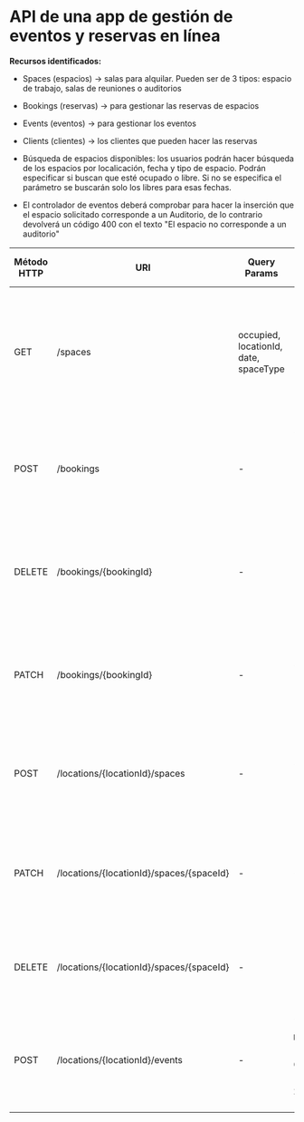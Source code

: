 # API de una app de gestión de eventos y reservas en línea

**Recursos identificados:**
- Spaces (espacios) -> salas para alquilar. Pueden ser de 3 tipos: espacio de trabajo, salas de reuniones o auditorios
- Bookings (reservas) -> para gestionar las reservas de espacios
- Events (eventos) -> para gestionar los eventos
- Clients (clientes) -> los clientes que pueden hacer las reservas

- Búsqueda de espacios disponibles: los usuarios podrán hacer búsqueda de los espacios por localicación, fecha y tipo de espacio. Podrán especificar si buscan que esté ocupado o libre. Si no se especifica el parámetro se buscarán solo los libres para esas fechas.
- El controlador de eventos deberá comprobar para hacer la inserción que el espacio solicitado corresponde a un Auditorio, de lo contrario devolverá un código 400 con el texto "El espacio no corresponde a un auditorio"


| Método HTTP  | URI            | Query Params | Request Body | Response Body    | Códigos HTTP de respuesta |
|--------------|----------------|--------------|--------------|------------------|-------------------------|
| GET         | /spaces  | occupied, locationId, date, spaceType            | - | `[{"spaceId": 1, "location": "1", "name": "sala101", "capacity": 6, "occupied": false},{"spaceId": 2, "location": "1", "name": "sala102", "capacity": 8, "occupied": false}]` | 200 OK<br/>400 Bad Request<br/>500 Internal Server Error |
| POST         | /bookings  | -            | `{"spaceId": 1, "clientId": "2", "startDate": "2024-02-10 10:00", "endDate": "2024-02-10 11:00"}`| `{"bookingId": 100, "spaceId": 1, "clientId": "2", "startDate": "2024-02-10 10:00", "endDate": "2024-02-10 11:00"}` | 201 Created<br/>400 Bad request<br/>500 Internal Server Error |
| DELETE         | /bookings/{bookingId}  | -            | - | `{"bookingId": 100, "spaceId": 1, "clientId": "2", "startDate": "2024-02-10 10:00", "endDate": "2024-02-10 11:00"}` | 200 OK<br/>404 Not Found<br/>500 Internal Server Error |
| PATCH         | /bookings/{bookingId}  | -            | `{"endDate": "2024-02-10 12:00"}`| `{"bookingId": 100, "spaceId": 1, "clientId": "2", "startDate": "2024-02-10 10:00", "endDate": "2024-02-10 12:00"}` | 200 OK<br/>404 Not Found<br/>500 Internal Server Error |
| POST         | /locations/{locationId}/spaces  | -            | `{"name": "sala101", "capacity": 6}`| `{"spaceId": 1, "location": "1", "name": "sala101", "capacity": 6}` | 201 Created<br/>400 Bad request<br/>500 Internal Server Error |
| PATCH         | /locations/{locationId}/spaces/{spaceId}  | -            | `{"capacity": 8}`| `{"spaceId": 1, "location": "1", "name": "sala101", "capacity": 8}` | 200 OK<br/>400 Bad request<br/>404 Not found<br/>500 Internal Server Error |
| DELETE         | /locations/{locationId}/spaces/{spaceId}  | -            | - | `{"spaceId": 1, "location": "1", "name": "sala101", "capacity": 6}` | 200 OK<br/>404 Not Found<br/>500 Internal Server Error |
| POST         | /locations/{locationId}/events  | -            | `{"description": "Festival Múscica", "startDate": "2024-02-15 09:00", "endDate": "2024-02-16 23:59", "spaceId": 25}` | `{"eventId":3, "description": "Festival Múscica", "startDate": "2024-02-15 09:00", "endDate": "2024-02-16 23:59", "spaceId": 25}` | 201 Created<br/>400 Bad request<br/>500 Internal Server Error |
